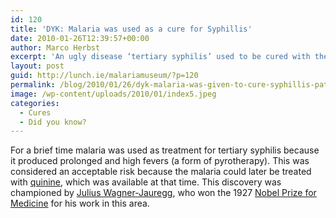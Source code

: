 ```yaml
---
id: 120
title: 'DYK: Malaria was used as a cure for Syphillis'
date: 2010-01-26T12:39:57+00:00
author: Marco Herbst
excerpt: 'An ugly disease ‘tertiary syphilis’ used to be cured with the help of another deadly, but curable disease, malaria, for some period of time. With malaria, patients were given a kind of pyrotherapy due to the high and prolonged fevers.  Julius Wagner-Jauregg was the one who suggested this treatment.  '
layout: post
guid: http://lunch.ie/malariamuseum/?p=120
permalink: /blog/2010/01/26/dyk-malaria-was-given-to-cure-syphillis-patients/
image: /wp-content/uploads/2010/01/index5.jpeg
categories:
  - Cures
  - Did you know?
---
```

For a brief time malaria was used as treatment for tertiary syphilis because it produced prolonged and high fevers (a form of pyrotherapy). This was considered an acceptable risk because the malaria could later be treated with [quinine](http://en.wikipedia.org/wiki/Quinine "Quinine"), which was available at that time. This discovery was championed by [Julius Wagner-Jauregg](http://en.wikipedia.org/wiki/Julius_Wagner-Jauregg "Julius Wagner-Jauregg"), who won the 1927 [Nobel Prize for Medicine](http://en.wikipedia.org/wiki/Nobel_Prize_for_Medicine "Nobel Prize for Medicine") for his work in this area.